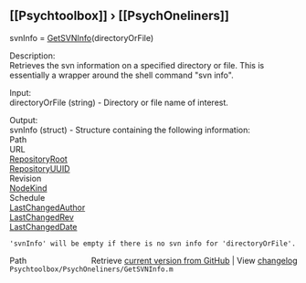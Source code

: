## [[Psychtoolbox]] &#8250; [[PsychOneliners]]

 svnInfo = [GetSVNInfo](GetSVNInfo)(directoryOrFile)  
  
 Description:  
 Retrieves the svn information on a specified directory or file.  This is  
 essentially a wrapper around the shell command "svn info".  
  
 Input:  
 directoryOrFile (string) - Directory or file name of interest.  
  
 Output:  
 svnInfo (struct) - Structure containing the following information:  
   Path  
    URL  
    [RepositoryRoot](RepositoryRoot)  
    [RepositoryUUID](RepositoryUUID)  
    Revision  
    [NodeKind](NodeKind)  
    Schedule  
    [LastChangedAuthor](LastChangedAuthor)  
    [LastChangedRev](LastChangedRev)  
    [LastChangedDate](LastChangedDate)  
  
    'svnInfo' will be empty if there is no svn info for 'directoryOrFile'.  




<div class="code_header" style="text-align:right;">
  <span style="float:left;">Path&nbsp;&nbsp;</span> <span class="counter">Retrieve <a href=
  "https://raw.github.com/Psychtoolbox-3/Psychtoolbox-3/beta/Psychtoolbox/PsychOneliners/GetSVNInfo.m">current version from GitHub</a> | View <a href=
  "https://github.com/Psychtoolbox-3/Psychtoolbox-3/commits/beta/Psychtoolbox/PsychOneliners/GetSVNInfo.m">changelog</a></span>
</div>
<div class="code">
  <code>Psychtoolbox/PsychOneliners/GetSVNInfo.m</code>
</div>


